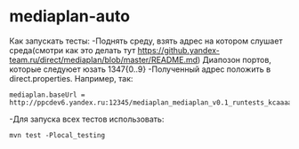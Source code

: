 # mediaplan-auto
Как запускать тесты:
-Поднять среду, взять адрес на котором слушает среда(смотри как это делать тут https://github.yandex-team.ru/direct/mediaplan/blob/master/README.md)
 Диапозон портов, которые следуюет юзать 1347{0..9}
-Полученный адрес положить в direct.properties. 
 Например, так: 
 ```
 mediaplan.baseUrl = http://ppcdev6.yandex.ru:12345/mediaplan_mediaplan_v0.1_runtests_kcaaaaa_mysql/
 ``` 
-Для запуска всех тестов использовать: 
 ``` 
 mvn test -Plocal_testing

 ```
